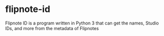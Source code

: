 # flipnote-id
Flipnote ID is a program written in Python 3 that can get the names, Studio IDs, and more from the metadata of Flipnotes

